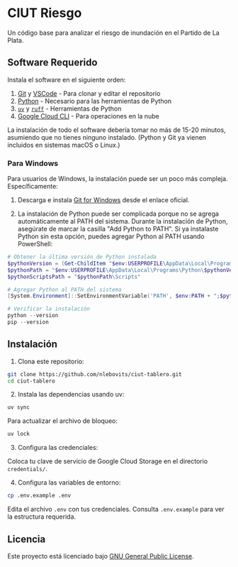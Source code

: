 # CIUT Riesgo

Un código base para analizar el riesgo de inundación en el Partido de La Plata.

## Software Requerido

Instala el software en el siguiente orden:

1. [Git](https://git-scm.com/book/en/v2/Getting-Started-Installing-Git) y [VSCode](https://code.visualstudio.com/download) - Para clonar y editar el repositorio
2. [Python](https://www.python.org/downloads/) - Necesario para las herramientas de Python
3. [`uv`](https://docs.astral.sh/uv/) y [`ruff`](https://docs.astral.sh/ruff/) - Herramientas de Python
4. [Google Cloud CLI](https://cloud.google.com/sdk/docs/install) - Para operaciones en la nube

La instalación de todo el software debería tomar no más de 15-20 minutos, asumiendo que no tienes ninguno instalado. (Python y Git ya vienen incluidos en sistemas macOS o Linux.)

### Para Windows

Para usuarios de Windows, la instalación puede ser un poco más compleja. Específicamente:

1. Descarga e instala [Git for Windows](https://github.com/git-for-windows/git/releases/latest) desde el enlace oficial.

2. La instalación de Python puede ser complicada porque no se agrega automáticamente al PATH del sistema. Durante la instalación de Python, asegúrate de marcar la casilla "Add Python to PATH". Si ya instalaste Python sin esta opción, puedes agregar Python al PATH usando PowerShell:

```powershell
# Obtener la última versión de Python instalada
$pythonVersion = (Get-ChildItem "$env:USERPROFILE\AppData\Local\Programs\Python" -Directory | Sort-Object Name -Descending | Select-Object -First 1).Name
$pythonPath = "$env:USERPROFILE\AppData\Local\Programs\Python\$pythonVersion"
$pythonScriptsPath = "$pythonPath\Scripts"

# Agregar Python al PATH del sistema
[System.Environment]::SetEnvironmentVariable('PATH', $env:PATH + ";$pythonPath;$pythonScriptsPath", "User")

# Verificar la instalación
python --version
pip --version
```

## Instalación

1. Clona este repositorio:

```bash
git clone https://github.com/nlebovits/ciut-tablero.git
cd ciut-tablero
```

2. Instala las dependencias usando uv:

```bash
uv sync
```

Para actualizar el archivo de bloqueo:

```bash
uv lock
```

3. Configura las credenciales:

Coloca tu clave de servicio de Google Cloud Storage en el directorio `credentials/`.

4. Configura las variables de entorno:

```bash
cp .env.example .env
```

Edita el archivo `.env` con tus credenciales. Consulta `.env.example` para ver la estructura requerida.

## Licencia

Este proyecto está licenciado bajo [GNU General Public License](LICENSE).